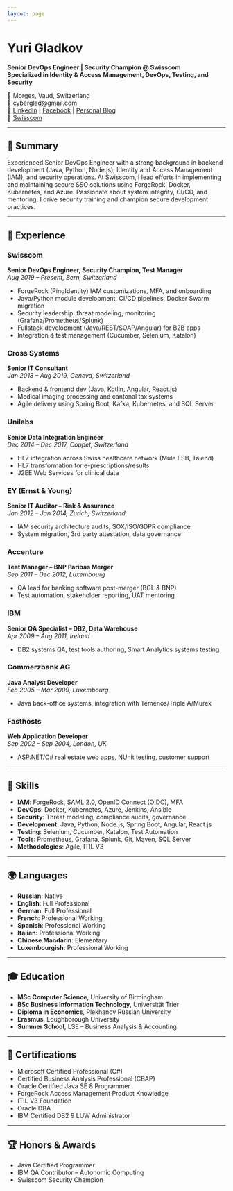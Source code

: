 ```yaml
---
layout: page
---
```


# Yuri Gladkov

**Senior DevOps Engineer | Security Champion @ Swisscom**  
**Specialized in Identity & Access Management, DevOps, Testing, and Security**

📍 Morges, Vaud, Switzerland  
📧 cyberglad@gmail.com  
🔗 [LinkedIn](https://www.linkedin.com/in/yuri-gladkov) | [Facebook](https://www.facebook.com/yuri.gladkov) | [Personal Blog](https://www.youtube.com/@yuri-guitarist)  
🏢 [Swisscom](https://www.swisscom.ch)

---

## 🔹 Summary

Experienced Senior DevOps Engineer with a strong background in backend development (Java, Python, Node.js), Identity and Access Management (IAM), and security operations. At Swisscom, I lead efforts in implementing and maintaining secure SSO solutions using ForgeRock, Docker, Kubernetes, and Azure. Passionate about system integrity, CI/CD, and mentoring, I drive security training and champion secure development practices.

---

## 💼 Experience

### **Swisscom**  
**Senior DevOps Engineer, Security Champion, Test Manager**  
*Aug 2019 – Present, Bern, Switzerland*  
- ForgeRock (PingIdentity) IAM customizations, MFA, and onboarding
- Java/Python module development, CI/CD pipelines, Docker Swarm migration
- Security leadership: threat modeling, monitoring (Grafana/Prometheus/Splunk)
- Fullstack development (Java/REST/SOAP/Angular) for B2B apps
- Integration & test management (Cucumber, Selenium, Katalon)

### **Cross Systems**  
**Senior IT Consultant**  
*Jan 2018 – Aug 2019, Geneva, Switzerland*  
- Backend & frontend dev (Java, Kotlin, Angular, React.js)
- Medical imaging processing and cantonal tax systems
- Agile delivery using Spring Boot, Kafka, Kubernetes, and SQL Server

### **Unilabs**  
**Senior Data Integration Engineer**  
*Dec 2014 – Dec 2017, Coppet, Switzerland*  
- HL7 integration across Swiss healthcare network (Mule ESB, Talend)
- HL7 transformation for e-prescriptions/results
- J2EE Web Services for clinical data

### **EY (Ernst & Young)**  
**Senior IT Auditor – Risk & Assurance**  
*Jan 2012 – Jan 2014, Zurich, Switzerland*  
- IAM security architecture audits, SOX/ISO/GDPR compliance
- System migration, 3rd party attestation, data governance

### **Accenture**  
**Test Manager – BNP Paribas Merger**  
*Sep 2011 – Dec 2012, Luxembourg*  
- QA lead for banking software post-merger (BGL & BNP)
- Test automation, stakeholder reporting, UAT mentoring

### **IBM**  
**Senior QA Specialist – DB2, Data Warehouse**  
*Apr 2009 – Aug 2011, Ireland*  
- DB2 systems QA, test tools authoring, Smart Analytics systems testing

### **Commerzbank AG**  
**Java Analyst Developer**  
*Feb 2005 – Mar 2009, Luxembourg*  
- Java back-office systems, integration with Temenos/Triple A/Murex

### **Fasthosts**  
**Web Application Developer**  
*Sep 2002 – Sep 2004, London, UK*  
- ASP.NET/C# real estate web apps, NUnit testing, customer support

---

## 🧠 Skills

- **IAM**: ForgeRock, SAML 2.0, OpenID Connect (OIDC), MFA  
- **DevOps**: Docker, Kubernetes, Azure, Jenkins, Ansible  
- **Security**: Threat modeling, compliance audits, governance  
- **Development**: Java, Python, Node.js, Spring Boot, Angular, React.js  
- **Testing**: Selenium, Cucumber, Katalon, Test Automation  
- **Tools**: Prometheus, Grafana, Splunk, Git, Maven, SQL Server  
- **Methodologies**: Agile, ITIL V3

---

## 🌍 Languages

- **Russian**: Native  
- **English**: Full Professional  
- **German**: Full Professional  
- **French**: Professional Working  
- **Spanish**: Professional Working  
- **Italian**: Professional Working  
- **Chinese Mandarin**: Elementary  
- **Luxembourgish**: Professional Working

---

## 🎓 Education

- **MSc Computer Science**, University of Birmingham  
- **BSc Business Information Technology**, Universität Trier  
- **Diploma in Economics**, Plekhanov Russian University  
- **Erasmus**, Loughborough University  
- **Summer School**, LSE – Business Analysis & Accounting

---

## 🏅 Certifications

- Microsoft Certified Professional (C#)
- Certified Business Analysis Professional (CBAP)
- Oracle Certified Java SE 8 Programmer
- ForgeRock Access Management Product Knowledge
- ITIL V3 Foundation
- Oracle DBA
- IBM Certified DB2 9 LUW Administrator

---

## 🏆 Honors & Awards

- Java Certified Programmer  
- IBM QA Contributor – Autonomic Computing  
- Swisscom Security Champion  
